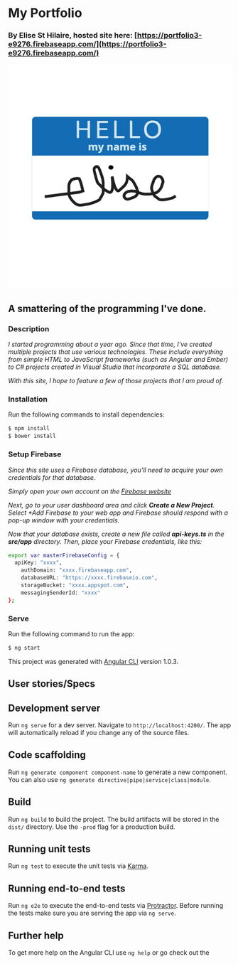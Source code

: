 # My Portfolio
### By **Elise St Hilaire**, hosted site here: [https://portfolio3-e9276.firebaseapp.com/](https://portfolio3-e9276.firebaseapp.com/)
![alt text](src/assets/img/hello.png)


## A smattering of the programming I've done.

### Description
_I started programming about a year ago. Since that time, I've created multiple projects that use various technologies. These include everything from simple HTML to JavaScript frameworks (such as Angular and Ember) to C# projects created in Visual Studio that incorporate a SQL database._

_With this site, I hope to feature a few of those projects that I am proud of._

### Installation
Run the following commands to install dependencies:
```sh
$ npm install
$ bower install
```

### Setup Firebase
_Since this site uses a Firebase database, you'll need to acquire your own credentials for that database._

_Simply open your own account on the [Firebase website](https://firebase.google.com/)_

_Next, go to your user dashboard area and click **Create a New Project**.  Select **Add Firebase to your web app* and Firebase should respond with a pop-up window with your credentials._

_Now that your database exists, create a new file called **api-keys.ts** in the **src/app** directory. Then, place your Firebase credentials, like this:_

```sh
export var masterFirebaseConfig = {
  apiKey: "xxxx",
    authDomain: "xxxx.firebaseapp.com",
    databaseURL: "https://xxxx.firebaseio.com",
    storageBucket: "xxxx.appspot.com",
    messagingSenderId: "xxxx"
};
```

### Serve
Run the following command to run the app:
```sh
$ ng start
```

This project was generated with [Angular CLI](https://github.com/angular/angular-cli) version 1.0.3.

## User stories/Specs

## Development server

Run `ng serve` for a dev server. Navigate to `http://localhost:4200/`. The app will automatically reload if you change any of the source files.

## Code scaffolding

Run `ng generate component component-name` to generate a new component. You can also use `ng generate directive|pipe|service|class|module`.

## Build

Run `ng build` to build the project. The build artifacts will be stored in the `dist/` directory. Use the `-prod` flag for a production build.

## Running unit tests

Run `ng test` to execute the unit tests via [Karma](https://karma-runner.github.io).

## Running end-to-end tests

Run `ng e2e` to execute the end-to-end tests via [Protractor](http://www.protractortest.org/).
Before running the tests make sure you are serving the app via `ng serve`.

## Further help

To get more help on the Angular CLI use `ng help` or go check out the
